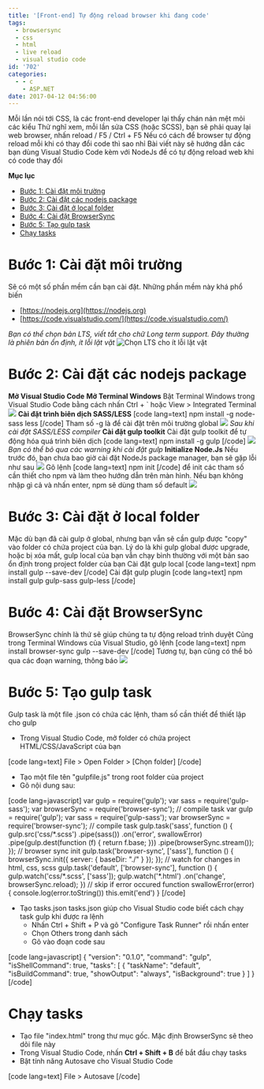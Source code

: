 ```yaml
---
title: '[Front-end] Tự động reload browser khi đang code'
tags:
  - browsersync
  - css
  - html
  - live reload
  - visual studio code
id: '702'
categories:
  - - c
    - ASP.NET
date: 2017-04-12 04:56:00
---
```


Mỗi lần nói tới CSS, là các front-end developer lại thấy chán nản mệt mỏi các kiểu Thử nghĩ xem, mỗi lần sửa CSS (hoặc SCSS), bạn sẽ phải quay lại web browser, nhấn reload / F5 / Ctrl + F5 Nếu có cách để browser tự động reload mỗi khi có thay đổi code thì sao nhỉ Bài viết này sẽ hướng dẫn các bạn dùng Visual Studio Code kèm với NodeJs để có tự động reload web khi có code thay đổi
<!-- more -->
**Mục lục**

*   [Bước 1: Cài đặt môi trường](#bước-1-cài-đặt-môi-trường)
*   [Bước 2: Cài đặt các nodejs package](#bước-2-cài-đặt-các-nodejs-package)
*   [Bước 3: Cài đặt ở local folder](#bước-3-cài-đặt-ở-local-folder)
*   [Bước 4: Cài đặt BrowserSync](#bước-4-cài-đặt-browsersync)
*   [Bước 5: Tạo gulp task](#bước-5-tạo-gulp-task)
*   [Chạy tasks](#chạy-tasks)

# Bước 1: Cài đặt môi trường

Sẽ có một số phần mềm cần bạn cài đặt. Những phần mềm này khá phổ biến

*   [https://nodejs.org](https://nodejs.org)
*   [https://code.visualstudio.com/](https://code.visualstudio.com/)

_Bạn có thể chọn bản LTS, viết tắt cho chữ Long term support. Đây thường là phiên bản ổn định, ít lỗi lặt vặt_ ![Chọn LTS cho ít lỗi lặt vặt](https://farm3.staticflickr.com/2894/33833478232_a59cce160b_o.png)

# Bước 2: Cài đặt các nodejs package

**Mở Visual Studio Code** **Mở Terminal Windows** Bật Terminal Windows trong Visual Studio Code bằng cách nhấn Ctrl + \` hoặc View > Integrated Terminal ![](https://farm3.staticflickr.com/2814/33234696593_9fcee9f965_o.png) **Cài đặt trình biên dịch SASS/LESS** \[code lang=text\] npm install -g node-sass less \[/code\] Tham số -g là để cài đặt trên môi trường global ![](https://farm3.staticflickr.com/2873/33889703622_3cbc71f1cc_o.png) _Sau khi cài đặt SASS/LESS compiler_ **Cài đặt gulp toolkit** Cài đặt gulp toolkit để tự động hóa quá trình biên dịch \[code lang=text\] npm install -g gulp \[/code\] ![](https://farm3.staticflickr.com/2885/33234839763_71ffba8cfd_o.png) _Bạn có thể bỏ qua các warning khi cài đặt gulp_ **Initialize Node.Js** Nếu trước đó, bạn chưa bao giờ cài đặt NodeJs package manager, bạn sẽ gặp lỗi như sau ![](https://farm3.staticflickr.com/2829/33662078970_a1aaf77d2c_o.png) Gõ lệnh \[code lang=text\] npm init \[/code\] để init các tham số cần thiết cho npm và làm theo hướng dẫn trên màn hình. Nếu bạn không nhập gì cả và nhấn enter, npm sẽ dùng tham số default ![](https://farm3.staticflickr.com/2902/33235009203_a69320020e_o.png)

# Bước 3: Cài đặt ở local folder

Mặc dù bạn đã cài gulp ở global, nhưng bạn vẫn sẽ cần gulp được "copy" vào folder có chứa project của bạn. Lý do là khi gulp global được upgrade, hoặc bị xóa mất, gulp local của bạn vẫn chạy bình thường với một bản sao ổn định trong project folder của bạn Cài đặt gulp local \[code lang=text\] npm install gulp --save-dev \[/code\] Cài đặt gulp plugin \[code lang=text\] npm install gulp gulp-sass gulp-less \[/code\]

# Bước 4: Cài đặt BrowserSync

BrowserSync chính là thứ sẽ giúp chúng ta tự động reload trình duyệt Cũng trong Terminal Windows của Visual Studio, gõ lệnh \[code lang=text\] npm install browser-sync gulp --save-dev \[/code\] Tương tự, bạn cũng có thể bỏ qua các đoạn warning, thông báo ![](https://farm4.staticflickr.com/3703/33662203760_71636d02d3_o.png)

# Bước 5: Tạo gulp task

Gulp task là một file .json có chứa các lệnh, tham số cần thiết để thiết lập cho gulp

*   Trong Visual Studio Code, mở folder có chứa project HTML/CSS/JavaScript của bạn

\[code lang=text\] File > Open Folder > \[Chọn folder\] \[/code\]

*   Tạo một file tên "gulpfile.js" trong root folder của project
*   Gõ nội dung sau:

\[code lang=javascript\] var gulp = require('gulp'); var sass = require('gulp-sass'); var browserSync = require('browser-sync'); // compile task var gulp = require('gulp'); var sass = require('gulp-sass'); var browserSync = require('browser-sync'); // compile task gulp.task('sass', function () { gulp.src('css/\*.scss') .pipe(sass()) .on('error', swallowError) .pipe(gulp.dest(function (f) { return f.base; })) .pipe(browserSync.stream()); }); // browser sync init gulp.task('browser-sync', \['sass'\], function () { browserSync.init({ server: { baseDir: "./" } }); }); // watch for changes in html, css, scss gulp.task('default', \['browser-sync'\], function () { gulp.watch('css/\*.scss', \['sass'\]); gulp.watch('\*.html') .on('change', browserSync.reload); }) // skip if error occured function swallowError(error) { console.log(error.toString()) this.emit('end') } \[/code\]

*   Tạo tasks.json tasks.json giúp cho Visual Studio code biết cách chạy task gulp khi được ra lệnh
    *   Nhấn Ctrl + Shift + P và gõ "Configure Task Runner" rồi nhấn enter
    *   Chọn Others trong danh sách
    *   Gõ vào đoạn code sau

\[code lang=javascript\] { "version": "0.1.0", "command": "gulp", "isShellCommand": true, "tasks": \[ { "taskName": "default", "isBuildCommand": true, "showOutput": "always", "isBackground": true } \] } \[/code\]

# Chạy tasks

*   Tạo file "index.html" trong thư mục gốc. Mặc định BrowserSync sẽ theo dõi file này
*   Trong Visual Studio Code, nhấn **Ctrl + Shift + B** để bắt đầu chạy tasks
*   Bật tính năng Autosave cho Visual Studio Code

\[code lang=text\] File > Autosave \[/code\]